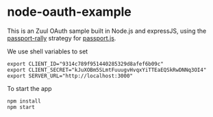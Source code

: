 node-oauth-example
==================

This is an Zuul OAuth sample built in Node.js and expressJS, using the [passport-rally](https://github.com/waffleio/passport-rally) strategy for [passport.js](http://passportjs.org/).

We use shell variables to set

`export CLIENT_ID="9314c789f951440285329d8afef6b09c"`  
`export CLIENT_SECRET="kJuXOBm5SLmtFuuugvHvqxYiTTEaEQSkRwDNNq3OI4"`  
`export SERVER_URL="http://localhost:3000"`  

To start the app

`npm install`  
`npm start`

